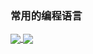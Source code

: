 ### 常用的编程语言
<a href="#">
  <img align="center" src="https://github-readme-stats.vercel.app/api/top-langs?username=jianjianai&layout=compact&langs_count=6&" />
</a>
<a href="#">
  <img align="center" src="https://github-readme-stats.vercel.app/api?username=jianjianai&show_icons=true&hide=issues&" />
</a>

